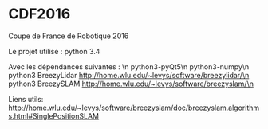 # CDF2016
Coupe de France de Robotique 2016

Le projet utilise : 
python 3.4

Avec les dépendances suivantes : \n
python3-pyQt5\n
python3-numpy\n
python3 BreezyLidar http://home.wlu.edu/~levys/software/breezylidar/\n
python3 BreezySLAM  http://home.wlu.edu/~levys/software/breezyslam/\n

Liens utils:
http://home.wlu.edu/~levys/software/breezyslam/doc/breezyslam.algorithms.html#SinglePositionSLAM

